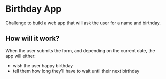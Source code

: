 # Birthday App

Challenge to build a web app that will ask the user for a name and birthday.


## How will it work?
When the user submits the form, and depending on the current date, the app will either:

* wish the user happy birthday
* tell them how long they'll have to wait until their next birthday